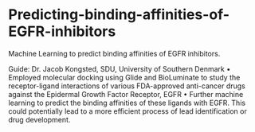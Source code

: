 # Predicting-binding-affinities-of-EGFR-inhibitors
Machine Learning to predict binding affinities of EGFR inhibitors.

Guide: Dr. Jacob Kongsted, SDU, University of Southern Denmark 
• Employed molecular docking using Glide and BioLuminate to study the receptor-ligand interactions of various
FDA-approved anti-cancer drugs against the Epidermal Growth Factor Receptor, EGFR
• Further machine learning to predict the binding affinities of these ligands with EGFR. This could potentially lead
to a more efficient process of lead identification or drug development.
